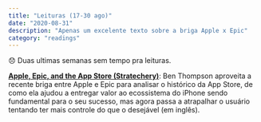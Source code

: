 ```yaml
---
title: "Leituras (17-30 ago)"
date: "2020-08-31"
description: "Apenas um excelente texto sobre a briga Apple x Epic"
category: "readings"
---
```

:disappointed: Duas ultimas semanas sem tempo pra leituras.

**[Apple, Epic, and the App Store (Stratechery)](https://stratechery.com/2020/apple-epic-and-the-app-store/)**: Ben Thompson aproveita a recente briga entre Apple e Epic para analisar o histórico da App Store, de como ela ajudou a entregar valor ao ecossistema do iPhone sendo fundamental para o seu sucesso, mas agora passa a atrapalhar o usuário tentando ter mais controle do que o desejável (em inglês).

